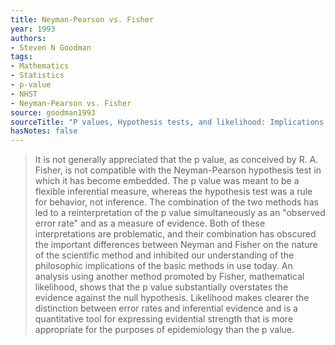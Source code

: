 ```yaml
---
title: Neyman-Pearson vs. Fisher
year: 1993
authors:
- Steven N Goodman
tags:
- Mathematics
- Statistics
- p-value
- NHST
- Neyman-Pearson vs. Fisher
source: goodman1993
sourceTitle: "P values, Hypothesis tests, and likelihood: Implications for Epidemiology of a Neglected Historical Debate"
hasNotes: false
---
```


> It is not generally appreciated that the p value, as conceived by R. A. Fisher,
>   is not compatible with the Neyman-Pearson hypothesis test in which it has become embedded.
> The p value was meant to be a flexible inferential measure,
>   whereas the hypothesis test was a rule for behavior, not inference.
> The combination of the two methods has led to a reinterpretation of the p value simultaneously
>   as an "observed error rate" and as a measure of evidence.
> Both of these interpretations are problematic, and their combination has obscured
>   the important differences between Neyman and Fisher on the nature of the scientific method
>   and inhibited our understanding of the philosophic implications of the basic methods in use today.
> An analysis using another method promoted by Fisher, mathematical likelihood,
>   shows that the p value substantially overstates the evidence against the null hypothesis.
> Likelihood makes clearer the distinction between error rates and inferential evidence
>   and is a quantitative tool for expressing evidential strength
>   that is more appropriate for the purposes of epidemiology than the p value.

